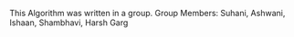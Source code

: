 This Algorithm was written in a group.
Group Members: Suhani, Ashwani, Ishaan, Shambhavi, Harsh Garg

